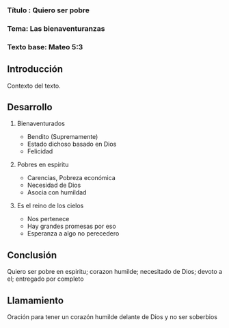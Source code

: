 ### Título : Quiero ser pobre
### Tema: Las bienaventuranzas
### Texto base: Mateo 5:3

## Introducción

Contexto del texto.

## Desarrollo
1) Bienaventurados
      - Bendito (Supremamente)
      - Estado dichoso basado en Dios
      - Felicidad
          

2) Pobres en espiritu
      - Carencias, Pobreza económica
      - Necesidad de Dios
      - Asocia con humildad

3) Es el reino de los cielos
      - Nos pertenece
      - Hay grandes promesas por eso
      - Esperanza a algo no perecedero 

    
## Conclusión
Quiero  ser pobre en espiritu; corazon humilde; necesitado de Dios; devoto a el; entregado por completo


## Llamamiento
Oración para tener un corazón humilde delante de Dios y no ser soberbios
